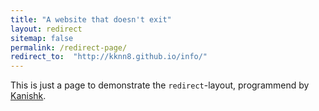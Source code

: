 ```yaml
---
title: "A website that doesn't exit"
layout: redirect
sitemap: false
permalink: /redirect-page/
redirect_to:  "http://kknn8.github.io/info/"
---
```

This is just a page to demonstrate the `redirect`-layout, programmend by [Kanishk](http://codingtips.kanishkkunal.in/about/).
